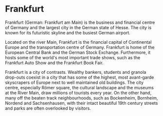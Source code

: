 # Frankfurt
<p>Frankfurt (German: Frankfurt am Main) is the business and financial centre of
Germany and the largest city in the German state of Hesse. The city is known
for its futuristic skyline and the busiest German airport.</p>

<p>Located on the river Main, Frankfurt is the financial capital of Continental
Europe and the transportation centre of Germany. Frankfurt is home of the
European Central Bank and the German Stock Exchange. Furthermore, it hosts some
of the world's most important trade shows, such as the Frankfurt Auto Show and
the Frankfurt Book Fair.</p>

<p>Frankfurt is a city of contrasts. Wealthy bankers, students and granola
drop-outs coexist in a city that has some of the highest, most avant-garde
skyscrapers of Europe next to well maintained old buildings. The city centre,
especially Römer square, the cultural landscape and the museums at the River
Main, draw millions of tourists every year. On the other hand, many off the
beaten track neighbourhoods, such as Bockenheim, Bornheim, Nordend and
Sachsenhausen, with their intact beautiful 19th century streets and parks are
often overlooked by visitors.</p>
